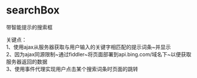 # searchBox
带智能提示的搜索框

关键点：<br>
1、使用ajax从服务器获取与用户输入的关键字相匹配的提示词条~并显示<br>
2、因为ajax同源限制~通过fiddler~将页面部署到api.bing.com/域名下~以便获取服务器返回的数据<br>
3、使用事件代理实现用户点击某个搜索词条时页面的跳转
